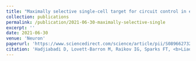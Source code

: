 ```yaml
---
title: "Maximally selective single-cell target for circuit control in epilepsy models"
collection: publications
permalink: /publication/2021-06-30-maximally-selective-single
excerpt: ''
date: 2021-06-30
venue: 'Neuron'
paperurl: 'https://www.sciencedirect.com/science/article/pii/S0896627321004220'
citation: 'Hadjiabadi D, Lovett-Barron M, Raikov IG, Sparks FT, <b>Liao Z</b>, Baraban SC, Leskovec J, Losonczy A, Deisseroth K, Soltesz I. Maximally selective single-cell target for circuit control in epilepsy models. Neuron. 2021 Jun 30.'
---
```

